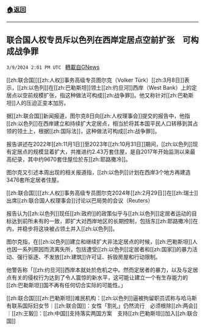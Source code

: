 ###  [:house:返回](README.md)
---


## 联合国人权专员斥以色列在西岸定居点空前扩张　可构成战争罪
`3/9/2024 2:01 PM UTC ` [轉載自GNews](https://gnews.org/articles/2380010)

[[zh:联合国]][[zh:人权]]事务高级专员图尔克（Volker Türk）[[zh:3月8日]]表示，[[zh:以色列]]在[[zh:巴勒斯坦]]领土[[zh:约旦河]]西岸（West Bank）上的定居点以空前规模扩张，指这种做法可构成[[zh:战争罪]]。他又称针对[[zh:巴勒斯坦]]人的压迫正变本加厉。

据[[zh:联合国]]新闻报道，图尔克8日向[[zh:人权理事会]]提交的报告中，他指[[zh:以色列]]在西岸建立和持续扩大定居点，相当於将其本国平民人口转移到其占领的领土上，根据[[zh:国际法]]，这种做法可构成[[zh:战争罪]]。

报告讲述在2022年[[zh:11月1日]]至2023年[[zh:10月31日]]期间，[[zh:以色列]]现有定居点的规模显着扩大，共推进约2.43万套住屋，是自2017年开始监测以来最高纪录，其中约9670套住屋位於东[[zh:耶路撒冷]]。

图尔克又引述本周出现的相关报道指，[[zh:以色列]]计划在西岸3个地方再建造3476套所定居者住屋。

[[zh:联合国]][[zh:人权]]事务高级专员图尔克2024年[[zh:2月29日]]在[[zh:瑞士]]出席[[zh:联合国人权理事会]]讨论以巴局势的会议（Reuters）

报告认为[[zh:以色列]]现任[[zh:政府]]的政策似乎与[[zh:以色列]]定居者运动的目标达到前所未有的一致，即扩大对西岸地区的长期控制，包括东[[zh:耶路撒冷]]在内，并稳步将这块被占领土并入[[zh:以色列]]。

图尔克指，在[[zh:以色列]]建立和继续扩大非法定居点的时候，[[zh:巴勒斯坦]]人也因一系列原因而流离失所，包括遭受[[zh:以色列]]定居者和[[zh:国家]]的暴力活动、强行驱逐、不发放[[zh:建筑]]许可证、拆毁房屋和行动限制。

他警告称「[[zh:约旦河]]西岸本就处於危机之中。然而定居者的暴力，以及与定居点有关的侵权行为达到了令人震惊的新水平，这可能让建立一个有生存能力的[[zh:巴勒斯坦]]国不再有任何切合实际的可能性。」

[[zh:联合国]][[zh:巴勒斯坦]]难民机构：[[zh:以色列]]逼被拘留职员谎称与哈马斯有联系国际妇女节｜[[zh:联合国]]：女性「割礼」仍然流行　必须根除[[zh:两会]]｜[[zh:王毅]]：[[zh:中国]]支持落实两国方案　支持[[zh:巴勒斯坦]]加入[[zh:联合国]]
